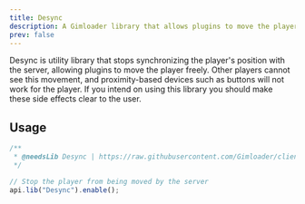 ```yaml
---
title: Desync
description: A Gimloader library that allows plugins to move the player freely
prev: false
---
```


Desync is utility library that stops synchronizing the player's position with the server, allowing plugins to move the player freely. Other players cannot see this movement, and proximity-based devices such as buttons will not work for the player. If you intend on using this library you should make these side effects clear to the user.

## Usage

```js
/**
 * @needsLib Desync | https://raw.githubusercontent.com/Gimloader/client-plugins/main/build/libraries/Desync.js
 */

// Stop the player from being moved by the server
api.lib("Desync").enable();
```